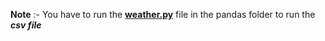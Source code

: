 **Note** :-  You have to run the [**weather.py**](weather.py) file in the pandas folder to run the ***csv file***
